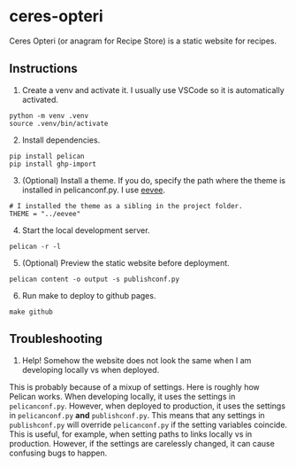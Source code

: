 # ceres-opteri

Ceres Opteri (or anagram for Recipe Store) is a static website for recipes.

## Instructions

1. Create a venv and activate it. I usually use VSCode so it is automatically activated.

```
python -m venv .venv
source .venv/bin/activate
```

2. Install dependencies.

```
pip install pelican
pip install ghp-import
```

3. (Optional) Install a theme. If you do, specify the path where the theme is installed in pelicanconf.py. I use [eevee](https://github.com/kura/eevee).

```
# I installed the theme as a sibling in the project folder.
THEME = "../eevee"
```

4. Start the local development server.

```
pelican -r -l
```

5. (Optional) Preview the static website before deployment.

```
pelican content -o output -s publishconf.py
```

6. Run make to deploy to github pages.

```
make github
```

## Troubleshooting

1. Help! Somehow the website does not look the same when I am developing locally vs when deployed.

This is probably because of a mixup of settings. Here is roughly how Pelican works. When developing locally, it uses the settings in `pelicanconf.py`. However, when deployed to production, it uses the settings in `pelicanconf.py` **and** `publishconf.py`. This means that any settings in `publishconf.py` will override `pelicanconf.py` if the setting variables coincide. This is useful, for example, when setting paths to links locally vs in production. However, if the settings are carelessly changed, it can cause confusing bugs to happen.
